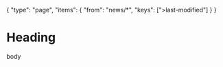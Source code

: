 {
    "type": "page",
    "items": {
        "from": "news/*",
        "keys": [">last-modified"]
    }
}

# Heading
body